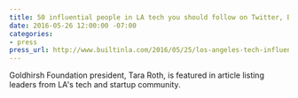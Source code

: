 ```yaml
---
title: 50 influential people in LA tech you should follow on Twitter, Built in LA
date: 2016-05-26 12:00:00 -07:00
categories:
- press
press_url: http://www.builtinla.com/2016/05/25/los-angeles-tech-influencers-twitter
---
```


Goldhirsh Foundation president, Tara Roth, is featured in article listing leaders from LA's tech and startup community.
